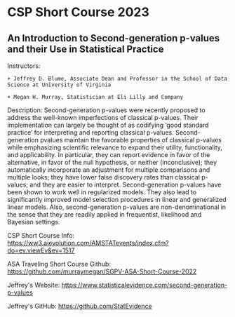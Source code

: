 # CSP Short Course 2023

## An Introduction to Second-generation p-values and their Use in Statistical Practice

Instructors:
    
    + Jeffrey D. Blume, Associate Dean and Professor in the School of Data Science at University of Virginia
    
    + Megan H. Murray, Statistician at Eli Lilly and Company

Description:
Second-generation p-values were recently proposed to address the well-known imperfections of classical p-values. Their implementation can largely be thought of as codifying ‘good standard practice’ for interpreting and reporting classical p-values. Second-generation pvalues maintain the favorable properties of classical p-values while emphasizing scientific relevance to expand their utility, functionality, and applicability. In particular, they can report evidence in favor of the alternative, in favor of the null hypothesis, or neither (inconclusive); they automatically incorporate an adjustment for multiple comparisons and multiple looks; they have lower false discovery rates than classical p-values; and they are easier to interpret. Second-generation p-values have been shown to work well in regularized models. They also lead to significantly improved model selection procedures in linear and generalized linear models. Also, second-generation p-values are non-denominational in the sense that they are readily applied in frequentist, likelihood and Bayesian settings.

CSP Short Course Info: https://ww3.aievolution.com/AMSTATevents/index.cfm?do=ev.viewEv&ev=1517

ASA Traveling Short Course Github: https://github.com/murraymegan/SGPV-ASA-Short-Course-2022

Jeffrey's Website: https://www.statisticalevidence.com/second-generation-p-values

Jeffrey's GitHub: https://github.com/StatEvidence
